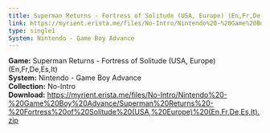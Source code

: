 ```yaml
---
title: Superman Returns - Fortress of Solitude (USA, Europe) (En,Fr,De,Es,It)
link: https://myrient.erista.me/files/No-Intro/Nintendo%20-%20Game%20Boy%20Advance/Superman%20Returns%20-%20Fortress%20of%20Solitude%20(USA,%20Europe)%20(En,Fr,De,Es,It).zip
type: single1
System: Nintendo - Game Boy Advance
---
```

<b>Game:</b> Superman Returns - Fortress of Solitude (USA, Europe) (En,Fr,De,Es,It)<br>
<b>System:</b> Nintendo - Game Boy Advance<br>
<b>Collection:</b> No-Intro<br>
<b>Download:</b> https://myrient.erista.me/files/No-Intro/Nintendo%20-%20Game%20Boy%20Advance/Superman%20Returns%20-%20Fortress%20of%20Solitude%20(USA,%20Europe)%20(En,Fr,De,Es,It).zip